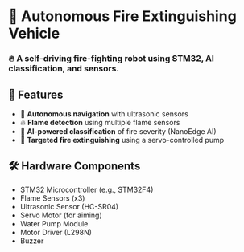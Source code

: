# 🚒 Autonomous Fire Extinguishing Vehicle

### 🔥 A self-driving fire-fighting robot using STM32, AI classification, and sensors.

## 📌 Features
- 🚗 **Autonomous navigation** with ultrasonic sensors
- 🔥 **Flame detection** using multiple flame sensors
- 🤖 **AI-powered classification** of fire severity (NanoEdge AI)
- 🎯 **Targeted fire extinguishing** using a servo-controlled pump

## 🛠️ Hardware Components
- STM32 Microcontroller (e.g., STM32F4)
- Flame Sensors (x3)
- Ultrasonic Sensor (HC-SR04)
- Servo Motor (for aiming)
- Water Pump Module
- Motor Driver (L298N)
- Buzzer
